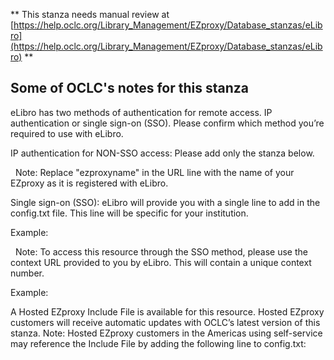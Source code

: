 ** This stanza needs manual review at [https://help.oclc.org/Library_Management/EZproxy/Database_stanzas/eLibro](https://help.oclc.org/Library_Management/EZproxy/Database_stanzas/eLibro) **

## Some of OCLC's notes for this stanza

eLibro has two methods of authentication for remote access. IP authentication or single sign-on (SSO). Please confirm which method you&rsquo;re required to use with eLibro.

IP authentication for NON-SSO access: Please add&nbsp;only the stanza below.

&nbsp; Note: Replace &quot;ezproxyname&quot; in the URL line with the name of your EZproxy as it is registered with eLibro.

Single sign-on (SSO): eLibro will provide you with a single line to add in the config.txt file. This line will be specific for your institution.

Example:

&nbsp; Note: To access this resource through the SSO method, please use the context URL provided to you by eLibro. This will contain a unique context number.

Example:

A Hosted EZproxy Include File is available for this resource. Hosted EZproxy customers will receive automatic updates with OCLC&rsquo;s latest version of this stanza. Note: Hosted EZproxy customers in the Americas using self-service may reference the Include File by adding the following line to config.txt:

&nbsp;
